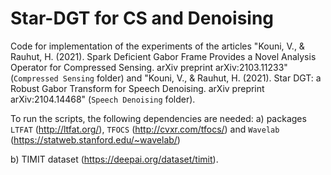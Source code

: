 # Star-DGT for CS and Denoising

Code for implementation of the experiments of the articles "Kouni, V., & Rauhut, H. (2021). Spark Deficient Gabor Frame Provides a Novel Analysis Operator for Compressed Sensing. arXiv preprint arXiv:2103.11233" (`Compressed Sensing` folder) and "Kouni, V., & Rauhut, H. (2021). Star DGT: a Robust Gabor Transform for Speech Denoising. arXiv preprint arXiv:2104.14468" (`Speech Denoising` folder).

To run the scripts, the following dependencies are needed:
a) packages `LTFAT` (http://ltfat.org/), `TFOCS` (http://cvxr.com/tfocs/) and `Wavelab` (https://statweb.stanford.edu/~wavelab/)

b) TIMIT dataset (https://deepai.org/dataset/timit).
